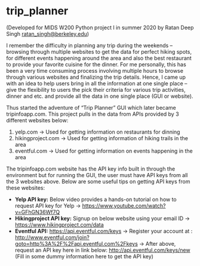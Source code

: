 # trip_planner
(Developed for MIDS W200 Python project I in summer 2020 by Ratan Deep Singh ratan_singh@berkeley.edu)

I remember the difficulty in planning any trip during the weekends – browsing through multiple websites to get the data for perfect hiking spots, for different events happening around the area and also the best restaurant to provide your favorite cuisine for the dinner. For me personally, this has been a very time consuming process involving multiple hours to browse through various websites and finalizing the trip details. Hence, I came up with an idea to help users bring in all the information at one single place – give the flexibility to users the pick their criteria for various trip activities, dinner and etc. and provide all the data in one single place (GUI or website).

Thus started the adventure of “Trip Planner” GUI which later became tripinfoapp.com. This project pulls in the data from APIs provided by 3 different websites below:

1) yelp.com -> Used for getting information on restaurants for dinning
2) hikingproject.com -> Used for getting information of hiking trails in the area
3) eventful.com -> Used for getting information on events happening in the area

The tripinfoapp.com website has the API key info built in through the environment but for running the GUI, the user must have API keys from all the 3 websites above. Below are some useful tips on getting API keys from these websites: 

  - **Yelp API key:** Below video provides a hands-on tutorial on how to request API key for Yelp
     -> https://www.youtube.com/watch?v=GFhGN36Wf7Q
  - **Hikingproject API key:** Signup on below website using your email ID
        -> https://www.hikingproject.com/data
  - **Eventful API:** https://api.eventful.com/keys
        -> Register your account at : http://www.eventful.com/join?goto=http%3A%2F%2Fapi.eventful.com%2Fkeys
        -> After above, request an API key here in link below: http://api.eventful.com/keys/new (Fill in some dummy information here to get the API key)



